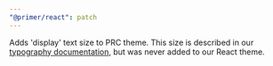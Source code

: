 ```yaml
---
"@primer/react": patch
---
```


Adds 'display' text size to PRC theme. This size is described in our [typography documentation](https://primer.style/design/foundations/typography#headings), but was never added to our React theme.
